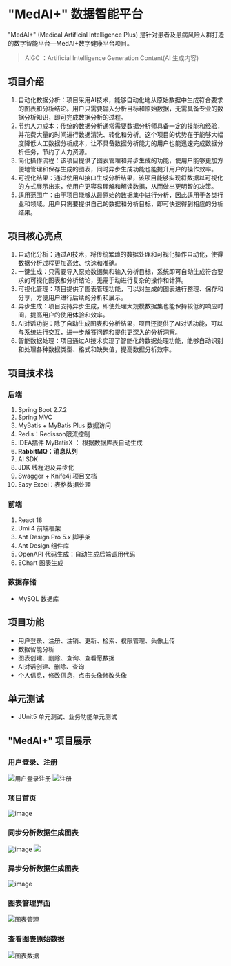 # "MedAI+" 数据智能平台


"MedAI+" (Medical Artificial Intelligence Plus) 是针对患者及患病风险人群打造的数字智能平台—MedAI+数字健康平台项目。

> AIGC ：Artificial Intelligence Generation Content(AI 生成内容)

## 项目介绍
1. 自动化数据分析：项目采用AI技术，能够自动化地从原始数据中生成符合要求的图表和分析结论。用户只需要输入分析目标和原始数据，无需具备专业的数据分析知识，即可完成数据分析的过程。
2. 节约人力成本：传统的数据分析通常需要数据分析师具备一定的技能和经验，并花费大量的时间进行数据清洗、转化和分析。这个项目的优势在于能够大幅度降低人工数据分析成本，让不具备数据分析能力的用户也能迅速完成数据分析任务，节约了人力资源。
3. 简化操作流程：该项目提供了图表管理和异步生成的功能，使用户能够更加方便地管理和保存生成的图表，同时异步生成功能也能提升用户的操作效率。
4. 可视化结果：通过使用AI接口生成分析结果，该项目能够实现将数据以可视化的方式展示出来，使用户更容易理解和解读数据，从而做出更明智的决策。
5. 适用范围广：由于项目能够从最原始的数据集中进行分析，因此适用于各类行业和领域。用户只需要提供自己的数据和分析目标，即可快速得到相应的分析结果。

## 项目核心亮点
1. 自动化分析：通过AI技术，将传统繁琐的数据处理和可视化操作自动化，使得数据分析过程更加高效、快速和准确。
2. 一键生成：只需要导入原始数据集和输入分析目标，系统即可自动生成符合要求的可视化图表和分析结论，无需手动进行复杂的操作和计算。
3. 可视化管理：项目提供了图表管理功能，可以对生成的图表进行整理、保存和分享，方便用户进行后续的分析和展示。
4. 异步生成：项目支持异步生成，即使处理大规模数据集也能保持较低的响应时间，提高用户的使用体验和效率。
5. AI对话功能：除了自动生成图表和分析结果，项目还提供了AI对话功能，可以与系统进行交互，进一步解答问题和提供更深入的分析洞察。
6. 智能数据处理：项目通过AI技术实现了智能化的数据处理功能，能够自动识别和处理各种数据类型、格式和缺失值，提高数据分析效率。

## 项目技术栈
### 后端
1. Spring Boot 2.7.2
2. Spring MVC
3. MyBatis + MyBatis Plus 数据访问
4. Redis：Redisson限流控制
5. IDEA插件 MyBatisX ： 根据数据库表自动生成
6. **RabbitMQ：消息队列**
7. AI SDK
8. JDK 线程池及异步化
9. Swagger + Knife4j 项目文档
10. Easy Excel：表格数据处理

### 前端
1. React 18
2. Umi 4 前端框架
3. Ant Design Pro 5.x 脚手架
4. Ant Design 组件库 
5. OpenAPI 代码生成：自动生成后端调用代码
6. EChart 图表生成

### 数据存储
- MySQL 数据库

## 项目功能
- 用户登录、注册、注销、更新、检索、权限管理、头像上传
- 数据智能分析
- 图表创建、删除、查询、查看愿数据
- AI对话创建、删除、查询
- 个人信息，修改信息，点击头像修改头像

## 单元测试
- JUnit5 单元测试、业务功能单元测试


## "MedAI+" 项目展示
### 用户登录、注册
![用户登录注册](./images/1.png)
![注册](./images/2.png)

### 项目首页
![image](./images/3.png)

### 同步分析数据生成图表
![image](./images/4.png)
![](./images/5.png)

### 异步分析数据生成图表
![image](./images/6.png)

### 图表管理界面
![图表管理](./images/7.png)
### 查看图表原始数据
![图表数据](./images/8.png)
